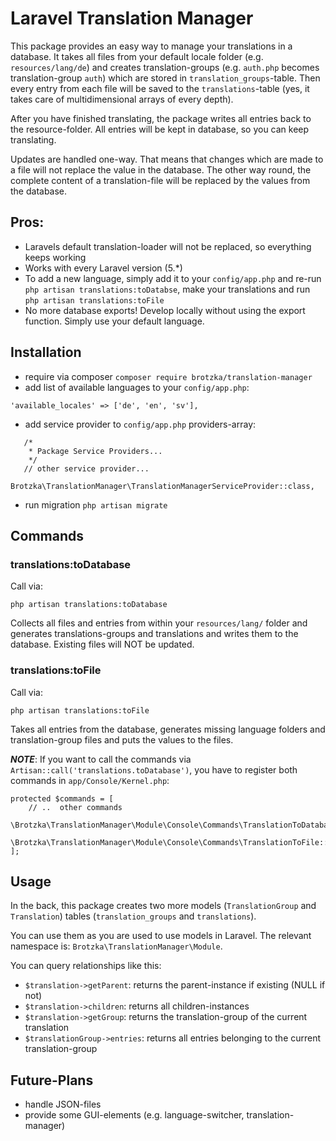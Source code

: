 # Laravel Translation Manager

This package provides an easy way to manage your translations in a database. It takes all files from your default locale folder (e.g. ``resources/lang/de``) and creates translation-groups (e.g. ``auth.php`` becomes translation-group ``auth``) which are stored in ``translation_groups``-table. Then every entry from each file will be saved to the ``translations``-table (yes, it takes care of multidimensional arrays of every depth).

After you have finished translating, the package writes all entries back to the resource-folder. All entries will be kept in database, so you can keep translating.

Updates are handled one-way. That means that changes which are made to a file will not replace the value in the database. The other way round, the complete content of a translation-file will be replaced by the values from the database.

## Pros:
- Laravels default translation-loader will not be replaced, so everything keeps working
- Works with every Laravel version (5.*)
- To add a new language, simply add it to your ``config/app.php`` and re-run ``php artisan translations:toDatabse``, make your translations and run ``php artisan translations:toFile``
- No more database exports! Develop locally without using the export function. Simply use your default language.


## Installation
 - require via composer ```composer require brotzka/translation-manager```
 - add list of available languages to your ``config/app.php``:
 ```
 'available_locales' => ['de', 'en', 'sv'],
 ```
 - add service provider to ```config/app.php``` providers-array:
 ```
    /*
     * Package Service Providers...
     */
    // other service provider...
    Brotzka\TranslationManager\TranslationManagerServiceProvider::class,
 ```
 - run migration ```php artisan migrate```

## Commands

### translations:toDatabase
Call via:
```
php artisan translations:toDatabase
```
Collects all files and entries from within your ```resources/lang/``` folder and generates translations-groups and translations and writes them to the database. Existing files will NOT be updated.

### translations:toFile
Call via:
```
php artisan translations:toFile
```
Takes all entries from the database, generates missing language folders and translation-group files and puts the values to the files.

_**NOTE**_: If you want to call the commands via ``Artisan::call('translations.toDatabase')``, you have to register both commands in ``app/Console/Kernel.php``:
```
protected $commands = [
    // ..  other commands
    \Brotzka\TranslationManager\Module\Console\Commands\TranslationToDatabase::class,
    \Brotzka\TranslationManager\Module\Console\Commands\TranslationToFile::class,
];
```

## Usage
In the back, this package creates two more models (``TranslationGroup`` and ``Translation``) tables (``translation_groups`` and ``translations``).

You can use them as you are used to use models in Laravel. The relevant namespace is: ``Brotzka\TranslationManager\Module``. 

You can query relationships like this:
- ``$translation->getParent``: returns the parent-instance if existing (NULL if not)
- ``$translation->children``: returns all children-instances
- ``$translation->getGroup``: returns the translation-group of the current translation
- ``$translationGroup->entries``: returns all entries belonging to the current translation-group


## Future-Plans
- handle JSON-files
- provide some GUI-elements (e.g. language-switcher, translation-manager)